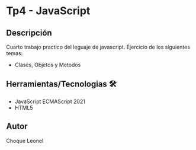 # Tp4 - JavaScript

## Descripción
Cuarto trabajo practico del leguaje de javascript.
Ejercicio de los siguientes temas:
- Clases, Objetos y Metodos

## Herramientas/Tecnologias 🛠

- JavaScript ECMAScript 2021
- HTML5

## Autor

Choque Leonel